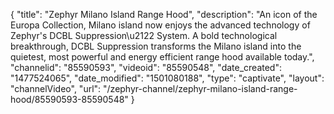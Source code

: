 {
    "title": "Zephyr Milano Island Range Hood",
    "description": "An icon of the Europa Collection, Milano island now enjoys the advanced technology of Zephyr's DCBL Suppression\u2122 System. A bold technological breakthrough, DCBL Suppression transforms the Milano island into the quietest, most powerful and energy efficient range hood available today.",
    "channelid": "85590593",
    "videoid": "85590548",
    "date_created": "1477524065",
    "date_modified": "1501080188",
    "type": "captivate",
    "layout": "channelVideo",
    "url": "\/zephyr-channel\/zephyr-milano-island-range-hood\/85590593-85590548"
}